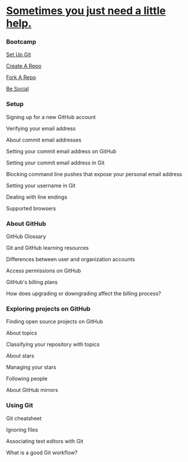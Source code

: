 
# [Sometimes you just need a little help.](https://help.github.com/)

### Bootcamp

[Set Up Git](https://github.com/mustang4418/-English-and-Chinese-translation-/blob/master/GitHUb/GitHubHelp/Bootcamp/Set%20Up/Set%20Up%20Git.md)

[Create A Repo](https://github.com/mustang4418/-English-and-Chinese-translation-/blob/master/GitHUb/GitHubHelp/Bootcamp/Set%20Up/Create%20A%20Repo.md)

[Fork A Repo](https://github.com/mustang4418/-English-and-Chinese-translation-/blob/master/GitHUb/GitHubHelp/Bootcamp/Set%20Up/Fork%20A%20Repo.md)

[Be Social](https://github.com/mustang4418/-English-and-Chinese-translation-/blob/master/GitHUb/GitHubHelp/Bootcamp/Set%20Up/Be%20Social.md)

### Setup

Signing up for a new GitHub account

Verifying your email address

About commit email addresses

Setting your commit email address on GitHub

Setting your commit email address in Git

Blocking command line pushes that expose your personal email address

Setting your username in Git

Dealing with line endings

Supported browsers

### About GitHub

GitHub Glossary

Git and GitHub learning resources

Differences between user and organization accounts

Access permissions on GitHub

GitHub's billing plans

How does upgrading or downgrading affect the billing process?

### Exploring projects on GitHub

Finding open source projects on GitHub

About topics

Classifying your repository with topics

About stars

Managing your stars

Following people

About GitHub mirrors

### Using Git

Git cheatsheet

Ignoring files

Associating text editors with Git

What is a good Git workflow?














































